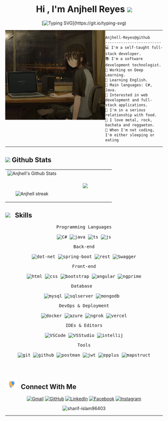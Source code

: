 <h1 align="center">Hi , I'm Anjhell Reyes <img src="https://media.giphy.com/media/hvRJCLFzcasrR4ia7z/giphy.gif" width="35"></h1>

<div align="center">
	
[![Typing SVG](https://readme-typing-svg.herokuapp.com?font=Architects+Daughter&color=cyan&size=30&lines=Hey!+It's+me+Anjhell+Reyes....:D!;I'm+a+Full-Stack+Developer...;Love+to+learn+new+stuffs..<3;)](https://git.io/typing-svg)

</div>

<img align="left" src="https://github.com/Anjhell-Reyes/Anjhell-Reyes/blob/main/anime-programmer.png" alt="Anime Programmer" width="320" />
<hr>

```
Anjhell-Reyes@github
-------------------------
💻 I'm a self-taught full-stack developer.
📚 I'm a software development technologist.
🔭 Working on Deep Learning.
🌱 Learning English.
🌟 Main languages: C#, Java.
🚩 Interested in web development and full-stack applications.
💖 I'm in a serious relationship with food.
🎵 I love metal, rock, bachata and reggaeton.
🎨 When I'm not coding, I'm either sleeping or eating
```
<hr>

<!--- stats (start) -->
## <img src="https://media.giphy.com/media/iY8CRBdQXODJSCERIr/giphy.gif" width="30"><b> Github Stats </b>

<table align="center">
<tr border="none">
<td width="50%" align="center">
  <img align="center" src="https://github-readme-stats.vercel.app/api?username=Anjhell-Reyes&include_all_commits=true&count_private=true&show_icons=true&line_height=20&title_color=7A7ADB&icon_color=2234AE&text_color=D3D3D3&bg_color=0,000000,130F40" alt="Anjhell's Github Stats">
  
  <br></br>
  <img alt="Anjhell streak" src="https://github-readme-streak-stats.herokuapp.com/?user=Anjhell-Reyes&hide_border=false&background=0%2C000000%2C130F40&ring=A9CCE3&fire=A9CCE3&currStreakNum=FFFFFF&sideNums=FFFFFF&currStreakLabel=FFFFFF&sideLabels=FFFFFF&dates=CFCFCF" /> 
</td>

<td width="50%" align="center">

  <img  align="center"  src="https://github-readme-stats.anuraghazra1.vercel.app/api/top-langs/?username=Anjhell-Reyes&hide_border=false&no-bg=true&no-frame=true&langs_count=10&title_color=7A7ADB&icon_color=2234AE&text_color=D3D3D3&bg_color=0,000000,130F40"/>
  
  </td>
</tr>
</table>

</p>        
<!--- stats (end) -->


<!-- skills (start) -->
<h2>
  <img src="https://media2.giphy.com/media/QssGEmpkyEOhBCb7e1/giphy.gif?cid=ecf05e47a0n3gi1bfqntqmob8g9aid1oyj2wr3ds3mg700bl&rid=giphy.gif" width="30" style="margin-right: 10px;">
  Skills
</h2>

<div align="center">
  <p style="display: flex; flex-wrap: wrap; justify-content: center; gap: 15px;">
    <!-- Programming Languages -->
    <kbd>
      <kbd>Programming Languages</kbd>
      <br><br>
      <img width="40" src="https://user-images.githubusercontent.com/25181517/121405384-444d7300-c95d-11eb-959f-913020d3bf90.png" alt="C#" title="C#"/>
      <img width="40" src="https://cdn.jsdelivr.net/gh/devicons/devicon/icons/java/java-original.svg" alt="java" title="Java"/> 
      <img width="40" src="https://cdn.jsdelivr.net/gh/devicons/devicon/icons/typescript/typescript-original.svg" alt="ts" title="TypeScript" /> 
      <img width="40" src="https://cdn.jsdelivr.net/gh/devicons/devicon/icons/javascript/javascript-original.svg" alt="js" title="JavaScript"/> 
    </kbd>
    <!-- Back-end -->
    <kbd>
      <kbd>Back-end</kbd>
      <br><br>
      <img width="40" src="https://upload.wikimedia.org/wikipedia/commons/e/ee/.NET_Core_Logo.svg" alt="dot-net" title=".Net"/>
      <img width="40" src="https://cdn.jsdelivr.net/gh/devicons/devicon/icons/spring/spring-original.svg" alt="spring-boot" title="Spring Boot"/>
      <img width="40" src="https://user-images.githubusercontent.com/25181517/192107858-fe19f043-c502-4009-8c47-476fc89718ad.png" alt="rest" title="REST API"/>
      <img width="40" src="https://user-images.githubusercontent.com/25181517/186711335-a3729606-5a78-4496-9a36-06efcc74f800.png" alt="Swagger" title="Swagger"/>
    </kbd>
    <!-- Front-end -->
    <kbd>
      <kbd>Front-end</kbd>
      <br><br>
      <img width="40" src="https://cdn.jsdelivr.net/gh/devicons/devicon/icons/html5/html5-original.svg" alt="html" title="HTML"/> 
      <img width="40" src="https://cdn.jsdelivr.net/gh/devicons/devicon/icons/css3/css3-plain-wordmark.svg" alt="css" title="CSS"/>  
      <img width="40" src="https://cdn.jsdelivr.net/gh/devicons/devicon/icons/bootstrap/bootstrap-original.svg" alt="bootstrap" title="Bootstrap"/>
      <img width="40" src="https://cdn.jsdelivr.net/gh/devicons/devicon/icons/angular/angular-original.svg" alt="angular" title="Angular"/>
	  <img width="40" src="https://i0.wp.com/www.primefaces.org/wp-content/uploads/2021/10/primeng-logo.png?fit=280%2C300&ssl=1" alt="ngprime" title="PrimeNG"/>
    </kbd>
    <!-- Database -->
    <kbd>
      <kbd>Database</kbd>
      <br><br>
      <img width="40" src="https://cdn.jsdelivr.net/gh/devicons/devicon/icons/mysql/mysql-original.svg" alt="mysql" title="MySQL"/>
      <img width="40" src="https://cdn.prod.website-files.com/5fabc175035e22a2b52f04d6/62791fb91b8d0cdecaebfd18_sql_server_rds.svg" alt="sqlserver" title="SQL Server"/>
      <img width="40" src="https://cdn.jsdelivr.net/gh/devicons/devicon/icons/mongodb/mongodb-plain.svg" alt="mongodb" title="Mongo DB"/>
    </kbd>
	<br>
	<br>
    <!-- DevOps & Deployment -->
    <kbd>
      <kbd>DevOps & Deployment</kbd>
      <br><br>
      <img width="40" src="https://cdn.jsdelivr.net/gh/devicons/devicon/icons/docker/docker-plain.svg" alt="docker" title="Docker"/>
      <img width="40" src="https://upload.wikimedia.org/wikipedia/commons/f/fa/Microsoft_Azure.svg" alt="azure" title="Azure" />
      <img width="40" src="https://images.icon-icons.com/3913/PNG/512/ngrok_logo_icon_248373.png" alt="ngrok" title="Ngrok" />
      <img width="40" src="https://www.svgrepo.com/show/354513/vercel-icon.svg" alt="vercel" title="Vercel" />
    </kbd>
    <!-- IDEs & Editors -->
    <kbd>
      <kbd>IDEs & Editors</kbd>
      <br><br>
      <img width="40" src="https://cdn.jsdelivr.net/gh/devicons/devicon/icons/vscode/vscode-original.svg" alt="VSCode" title="VS Code"/>
      <img width="40" src="https://upload.wikimedia.org/wikipedia/commons/2/2c/Visual_Studio_Icon_2022.svg" alt="VSStudio" title="VS Studio"/>
      <img width="40" src="https://upload.wikimedia.org/wikipedia/commons/e/ef/JetBrains_IntelliJ_IDEA_Product_Icon.svg" alt="intellij" title="Intellij"/>
    </kbd>
    <!-- Tools -->
    <kbd>
      <kbd>Tools</kbd>
      <br><br>
      <img width="40" src="https://cdn.jsdelivr.net/gh/devicons/devicon/icons/git/git-plain.svg" alt="git" title="git"/>
      <img width="40" src="https://upload.wikimedia.org/wikipedia/commons/c/c2/GitHub_Invertocat_Logo.svg" alt="github" title="GitHub"/>
      <img width="40" src="https://user-images.githubusercontent.com/25181517/192109061-e138ca71-337c-4019-8d42-4792fdaa7128.png" alt="postman" title="Postman"/>
      <img width="40" src="https://www.jwt.io/_next/image?url=%2F_next%2Fstatic%2Fmedia%2Fjwt-flower.f20616b0.png&w=1920&q=75" alt="jwt" title="JWT"/>
      <img width="40" src="https://api.nuget.org/v3-flatcontainer/epplus/8.1.0/icon" alt="epplus" title="EPPlus"/>
      <img width="40" src="https://avatars.githubusercontent.com/u/4086779?s=48&v=4" alt="mapstruct" title="MapStruct"/>
    </kbd>
  </p>
</div>



<!-- connect with me (start) -->
<br>
<h2><img src='https://raw.githubusercontent.com/ashu-guo/ashu-guo/main/assets/handshake.gif' width="40" height="40" style="margin-right: 10px;">Connect With Me</h2>

<!--icons and links-->
<p align="center">
	<a href="mailto:anjhellreyes@gmail.com"><img src="https://img.icons8.com/bubbles/50/000000/gmail.png" alt="Gmail" target="_blank" rel="noopener noreferrer"/></a>
	<a href="https://github.com/Anjhell-Reyes"><img src="https://img.icons8.com/bubbles/50/000000/github.png" alt="GitHub" target="_blank" rel="noopener noreferrer"/></a>
	<a href="https://linkedin.com/in/candida-ruth-noronha-b019101ab"><img src="https://img.icons8.com/bubbles/50/000000/linkedin.png" alt="LinkedIn" target="_blank" rel="noopener noreferrer"/></a>
	<a href="https://www.facebook.com/anjhell.reyes.3726613"><img src="https://img.icons8.com/bubbles/50/000000/facebook-new.png" alt="Facebook" target="_blank" rel="noopener noreferrer"/></a>
	<a href="https://instagram.com/anjhell.reyes"><img src="https://img.icons8.com/bubbles/50/000000/instagram.png" alt="Instagram" target="_blank" rel="noopener noreferrer"/></a>
</p>
<!-- connect with me (end) -->

<!--profile visit count-->
<p align="center"> 
	<img src="https://komarev.com/ghpvc/?username=Anjhell-Reyes&label=Profile%20views&base=1230&abbreviated=true&color=252da1&style=for-the-badge" alt="sharif-islam96403" /> 
</p>                

----------------------------------------------------------------------
